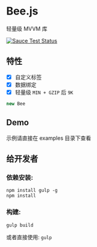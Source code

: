 # Bee.js

轻量级 MVVM 库

[![Sauce Test Status](https://saucelabs.com/browser-matrix/ckr189.svg)](https://saucelabs.com/u/ckr189)

特性
---
- [x] 自定义标签
- [x] 数据绑定
- [x] 轻量级 `MIN + GZIP` 后 `9K`

```javascript
new Bee
```

Demo
---
示例请直接在 examples 目录下查看

给开发者
---
### 依赖安装:

```
npm install gulp -g
npm install
```

### 构建:

```
gulp build
```

或者直接使用: `gulp`

